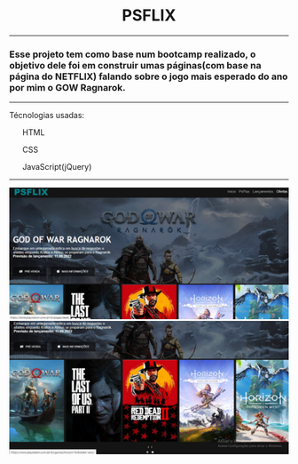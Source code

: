 <h1 align = "center"> PSFLIX </h1>

***

<h3>Esse projeto tem como base num bootcamp realizado, o objetivo dele foi em construir umas páginas(com base na página do NETFLIX) falando sobre o jogo mais esperado do ano por mim o GOW Ragnarok.</h3>

***

Técnologias usadas:
<ul> HTML </ul>
<ul> CSS </ul>
<ul> JavaScript(jQuery) </ul>

***

<img src = "img/img1.png">
<img src = "img/img2.png">
